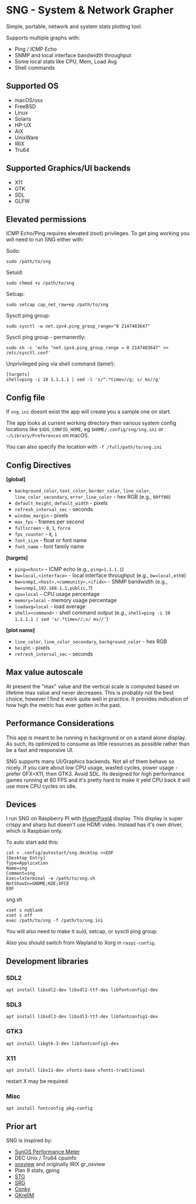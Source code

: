 # SNG - System & Network Grapher

Simple, portable, network and system stats plotting tool. 

Supports multiple graphs with:

- Ping / ICMP Echo
- SNMP and local interface bandwidth throughput
- Some local stats like CPU, Mem, Load Avg
- Shell commands

## Supported OS

- macOS/osx
- FreeBSD
- Linux
- Solaris
- HP-UX
- AIX
- UnixWare
- IRIX
- Tru64

## Supported Graphics/UI backends

- X11
- GTK
- SDL
- GLFW

## Elevated permissions

ICMP Echo/Ping requires elevated (root) privileges. To get ping working you will need to run SNG either with:

Sudo:

```
sudo /path/to/sng
```

Setuid:

```
sudo chmod +s /path/to/sng
```

Setcap:

```
sudo setcap cap_net_raw+ep /path/to/sng
```

Sysctl ping group:

```
sudo sysctl -w net.ipv4.ping_group_range="0 2147483647"
```

Sysctl ping group - permanently:

```
sudo sh -c 'echo "net.ipv4.ping_group_range = 0 2147483647" >> /etc/sysctl.conf'
```

Unprivileged ping via shell command (lame!):

```
[targets]
shell=ping -i 10 1.1.1.1 | sed -l 's/^.*time=//g; s/ ms//g'
```

## Config file

If `sng.ini` doesnt exist the app will create you a sample one on start.

The app looks at current working directory then various system config locations like `$XDG_CONFIG_HOME`, eg `$HOME/.config/sng/sng.ini` or `~/Library/Preferences` on macOS.

You can also specify the location with `-f /full/path/to/sng.ini`

## Config Directives

**[global]**
- `background_color`, `text_color`, `border_color`, `line_color`, `line_color_secondary`, `error_line_color` - hex RGB (e.g., `00ff00`)
- `default_height`, `default_width` - pixels
- `refresh_interval_sec` - seconds
- `window_margin` - pixels
- `max_fps` - frames per second
- `fullscreen` - `0`, `1`, `force`
- `fps_counter` - `0`, `1`
- `font_size` - float or font name
- `font_name` - font family name

**[targets]**
- `ping=<host>` - ICMP echo (e.g., `ping=1.1.1.1`)
- `bw=local,<interface>` - local interface throughput (e.g., `bw=local,eth0`)
- `bw=snmp1,<host>,<community>,<ifidx>` - SNMP bandwidth (e.g., `bw=snmp1,192.168.1.1,public,7`)
- `cpu=local` - CPU usage percentage
- `memory=local` - memory usage percentage
- `loadavg=local` - load average
- `shell=<command>` - shell command output (e.g., `shell=ping -i 10 1.1.1.1 | sed 's/.*time=//;s/ ms//'`)

**[plot name]**
- `line_color`, `line_color_secondary`, `background_color` - hex RGB
- `height` - pixels
- `refresh_interval_sec` - seconds

## Max value autoscale

At present the "max" value and the vertical scale is computed based on lifetime max value and never decreases. This is probably not the best choice, however I find it work quite well in practice. It provides indication of how high the metric has ever gotten in the past.

## Performance Considerations

This app is meant to be running in background or on a stand alone display. As such, its optimized to consume as little resources as possible rather than be a fast and responsive UI.

SNG supports many UI/Graphics backends. Not all of them behave so nicely. If you care about low CPU usage, wasted cycles, power usage - prefer GFX=X11, then GTK3. Avoid SDL. Its designed for high performance games running at 60 FPS and it's pretty hard to make it yeld CPU back it will use more CPU cycles on idle.

## Devices

I run SNG on Raspberry PI with [HyperPixel4](https://shop.pimoroni.com/products/hyperpixel-4?variant=12569485443155) display. This display is super crispy and sharp but doesn't use HDMI video. Instead has it's own driver, which is Raspbian only.

To auto start add this:

```
cat > .config/autostart/sng.desktop <<EOF
[Desktop Entry]
Type=Application
Name=sng
Comment=sng
Exec=lxterminal -e /path/to/sng.sh
NotShowIn=GNOME;KDE;XFCE
EOF
```

sng.sh

```
xset s noblank
xset s off
exec /path/to/sng -f /path/to/sng.ini
```

You will also need to make it suid, setcap, or sysctl ping group.

Also you should switch from Wayland to Xorg in `raspi-config`.

## Development libraries

### SDL2

```
apt install libsdl2-dev libsdl2-ttf-dev libfontconfig1-dev 
```

### SDL3

```
apt install libsdl3-dev libsdl3-ttf-dev libfontconfig1-dev
```

### GTK3

```
apt install libgtk-3-dev libfontconfig1-dev
```

### X11

```
apt install libx11-dev xfonts-base xfonts-traditional
```

restart X may be required

### Misc

```
apt install fontconfig pkg-config
```

## Prior art

SNG is inspired by:

- [SunOS Performance Meter](https://web.archive.org/web/20121207213342/https://docs.oracle.com/cd/E19683-01/806-4743/perfmeterusing-64/index.html)
- DEC Unix / Tru64 cpuinfo
- [xosview](https://xosview.sourceforge.net/) and originally IRIX gr_osview
- Plan 9 stats, gping 
- [STG](http://leonidvm.chat.ru/)
- [SRG](https://sourceforge.net/projects/snmprg/)
- [Conky](https://github.com/brndnmtthws/conky)
- [GKrellM](https://gkrellm.srcbox.net/)

